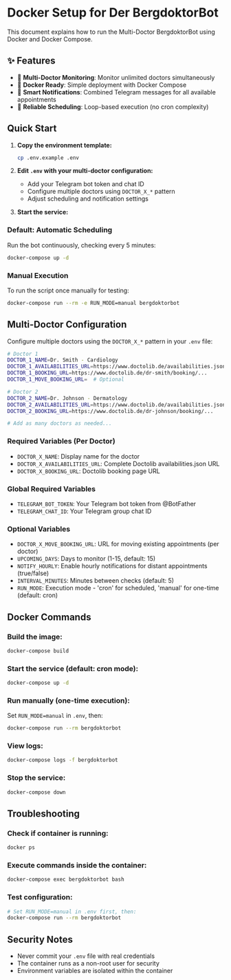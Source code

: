# Docker Setup for Der BergdoktorBot

This document explains how to run the Multi-Doctor BergdoktorBot using Docker and Docker Compose.

## ✨ Features

- 🏥 **Multi-Doctor Monitoring**: Monitor unlimited doctors simultaneously
- 🐳 **Docker Ready**: Simple deployment with Docker Compose
- 📱 **Smart Notifications**: Combined Telegram messages for all available appointments
- 🔄 **Reliable Scheduling**: Loop-based execution (no cron complexity)

## Quick Start

1. **Copy the environment template:**
   ```bash
   cp .env.example .env
   ```

2. **Edit `.env` with your multi-doctor configuration:**
   - Add your Telegram bot token and chat ID
   - Configure multiple doctors using `DOCTOR_X_*` pattern
   - Adjust scheduling and notification settings

3. **Start the service:**

### Default: Automatic Scheduling
Run the bot continuously, checking every 5 minutes:
```bash
docker-compose up -d
```

### Manual Execution
To run the script once manually for testing:
```bash
docker-compose run --rm -e RUN_MODE=manual bergdoktorbot
```

## Multi-Doctor Configuration

Configure multiple doctors using the `DOCTOR_X_*` pattern in your `.env` file:

```bash
# Doctor 1
DOCTOR_1_NAME=Dr. Smith - Cardiology
DOCTOR_1_AVAILABILITIES_URL=https://www.doctolib.de/availabilities.json?...
DOCTOR_1_BOOKING_URL=https://www.doctolib.de/dr-smith/booking/...
DOCTOR_1_MOVE_BOOKING_URL=  # Optional

# Doctor 2
DOCTOR_2_NAME=Dr. Johnson - Dermatology
DOCTOR_2_AVAILABILITIES_URL=https://www.doctolib.de/availabilities.json?...
DOCTOR_2_BOOKING_URL=https://www.doctolib.de/dr-johnson/booking/...

# Add as many doctors as needed...
```

### Required Variables (Per Doctor)
- `DOCTOR_X_NAME`: Display name for the doctor
- `DOCTOR_X_AVAILABILITIES_URL`: Complete Doctolib availabilities.json URL
- `DOCTOR_X_BOOKING_URL`: Doctolib booking page URL

### Global Required Variables
- `TELEGRAM_BOT_TOKEN`: Your Telegram bot token from @BotFather
- `TELEGRAM_CHAT_ID`: Your Telegram group chat ID

### Optional Variables
- `DOCTOR_X_MOVE_BOOKING_URL`: URL for moving existing appointments (per doctor)
- `UPCOMING_DAYS`: Days to monitor (1-15, default: 15)
- `NOTIFY_HOURLY`: Enable hourly notifications for distant appointments (true/false)
- `INTERVAL_MINUTES`: Minutes between checks (default: 5)
- `RUN_MODE`: Execution mode - 'cron' for scheduled, 'manual' for one-time (default: cron)

## Docker Commands

### Build the image:
```bash
docker-compose build
```

### Start the service (default: cron mode):
```bash
docker-compose up -d
```

### Run manually (one-time execution):
Set `RUN_MODE=manual` in `.env`, then:
```bash
docker-compose run --rm bergdoktorbot
```

### View logs:
```bash
docker-compose logs -f bergdoktorbot
```

### Stop the service:
```bash
docker-compose down
```

## Troubleshooting

### Check if container is running:
```bash
docker ps
```

### Execute commands inside the container:
```bash
docker-compose exec bergdoktorbot bash
```

### Test configuration:
```bash
# Set RUN_MODE=manual in .env first, then:
docker-compose run --rm bergdoktorbot
```

## Security Notes

- Never commit your `.env` file with real credentials
- The container runs as a non-root user for security
- Environment variables are isolated within the container